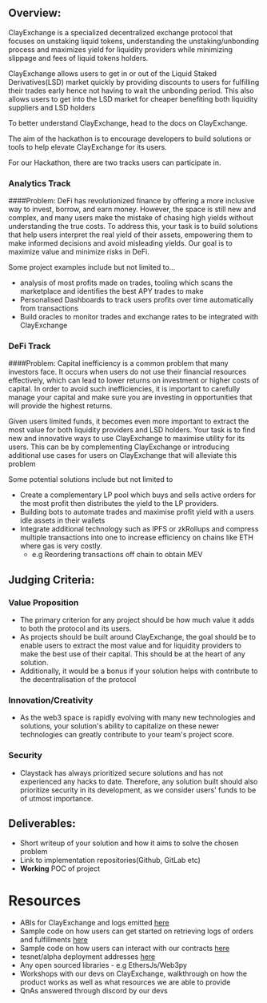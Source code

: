 ## Overview:

ClayExchange is a specialized decentralized exchange protocol that focuses on unstaking liquid tokens, understanding the unstaking/unbonding process and maximizes yield for liquidity providers while minimizing slippage and fees of liquid tokens holders.

ClayExchange allows users to get in or out of the Liquid Staked Derivatives(LSD) market quickly by providing discounts to users for fulfilling their trades early hence not having to wait the unbonding period. This also allows users to get into the LSD market for cheaper benefiting both liquidity suppliers and LSD holders

To better understand ClayExchange, head to the docs on ClayExchange.

The aim of the hackathon is to  encourage developers to build solutions or tools to help elevate ClayExchange for its users.

For our Hackathon, there are two tracks users can participate in. 

### Analytics Track

####Problem:
DeFi has revolutionized finance by offering a more inclusive way to invest, borrow, and earn money. However, the space is still new and complex, and many users make the mistake of chasing high yields without understanding the true costs. To address this, your task is to build solutions that help users interpret the real yield of their assets, empowering them to make informed decisions and avoid misleading yields. Our goal is to maximize value and minimize risks in DeFi.

Some project examples include but not limited to…

- analysis of most profits made on trades, tooling which scans the marketplace and identifies the best APY trades to make
- Personalised Dashboards to track users profits over time automatically from transactions
- Build oracles to monitor trades and exchange rates to be integrated with ClayExchange


### DeFi Track

####Problem:
Capital inefficiency is a common problem that many investors face. It occurs when users do not use their financial resources effectively, which can lead to lower returns on investment or higher costs of capital. In order to avoid such inefficiencies, it is important to carefully manage your capital and make sure you are investing in opportunities that will provide the highest returns.

Given users limited funds, it becomes even more important to extract the most value for both liquidity providers and LSD holders. Your task is to find new and innovative ways to use ClayExchange to maximise utility for its users. This can be by complementing ClayExchange or introducing additional use cases for users on ClayExchange that will alleviate this problem

Some potential solutions include but not limited to

- Create a complementary LP pool which buys and sells active orders for the most profit then distributes the yield to the LP providers.
- Building bots to automate trades and maximise profit yield with a users idle assets in their wallets
- Integrate additional technology such as IPFS or zkRollups and compress multiple transactions into one to increase efficiency on chains like ETH where gas is very costly.
    - e.g Reordering transactions off chain to obtain MEV


## Judging Criteria:

### Value Proposition

- The primary criterion for any project should be how much value it adds to both the protocol and its users.
- As projects should be built around ClayExchange, the goal should be to enable users to extract the most value and for liquidity providers to make the best use of their capital. This should be at the heart of any solution.
- Additionally, it would be a bonus if your solution helps with contribute to the decentralisation of the protocol


### Innovation/Creativity

- As the web3 space is rapidly evolving with many new technologies and solutions, your solution's ability to capitalize on these newer technologies can greatly contribute to your team's project score.


### Security

- Claystack has always prioritized secure solutions and has not experienced any hacks to date. Therefore, any solution built should also prioritize security in its development, as we consider users' funds to be of utmost importance.


## Deliverables:

- Short writeup of your solution and how it aims to solve the chosen problem
- Link to implementation repositories(Github, GitLab etc)
- **Working** POC of project


# Resources

- ABIs for ClayExchange and logs emitted [here](docs/hackathon/functionAbis_logs.md)
- Sample code on how users can get started on retrieving logs of orders and fulfillments [here](docs/hackathon/sample_getLogs.md)
- Sample code on how users can interact with our contracts [here](docs/hackathon/sample_orders.md)
- tesnet/alpha deployment addresses [here](docs/hackathon/deployments.json)
- Any open sourced libraries - e.g EthersJs/Web3py
- Workshops with our devs on ClayExchange, walkthrough on how the product works as well as what resources we are able to provide
- QnAs answered through discord by our devs 
